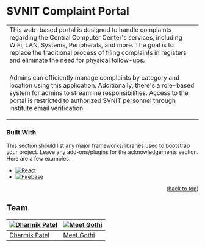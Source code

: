 # SVNIT Complaint Portal
<table>
<tr>
<td>
This web-based portal is designed to handle complaints regarding the Central Computer Center's services, including WiFi, LAN, Systems, Peripherals, and more. The goal is to replace the traditional process of filing complaints in registers and eliminate the need for physical follow-ups.

###

Admins can efficiently manage complaints by category and location using this application. Additionally, there's a role-based system for admins to streamline responsibilities. Access to the portal is restricted to authorized SVNIT personnel through institute email verification.
</td>
</tr>
</table>

### Built With

This section should list any major frameworks/libraries used to bootstrap your project. Leave any add-ons/plugins for the acknowledgements section. Here are a few examples.

* [![React][React.js]][React-url]
* [![Firebase][Firebase.js]][Firebase-url]


<p align="right">(<a href="#readme-top">back to top</a>)</p>

## Team

[![Dharmik Patel]()](https://github.com/Dharmik1210)  | [![Meet Gothi]()](https://github.com/meet0510)
---|---
[Dharmik Patel ](https://github.com/Dharmik1210) |[Meet Gothi](https://github.com/meet0510)

[React.js]: https://img.shields.io/badge/React-20232A?style=for-the-badge&logo=react&logoColor=61DAFB
[React-url]: https://reactjs.org/
[Firebase.js]:https://img.shields.io/badge/Firebase-039BE5?style=for-the-badge&logo=Firebase&logoColor=yellow
[Firebase-url]: https://firebase.google.com/

